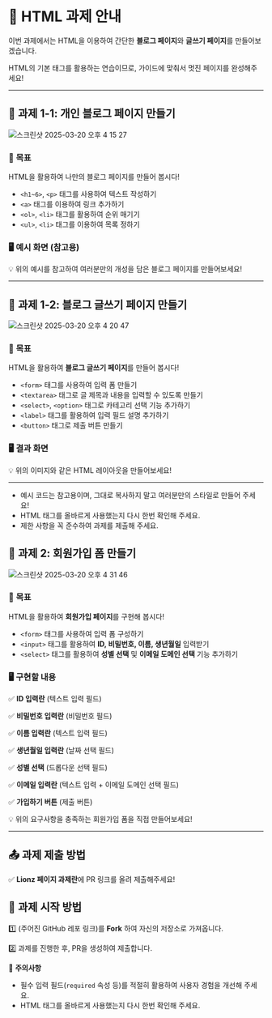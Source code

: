 # 📌 **HTML 과제 안내**

이번 과제에서는 HTML을 이용하여 간단한 **블로그 페이지**와 **글쓰기 페이지**를 만들어보겠습니다.

HTML의 기본 태그를 활용하는 연습이므로, 가이드에 맞춰서 멋진 페이지를 완성해주세요!

---

## 📝 **과제 1-1: 개인 블로그 페이지 만들기**
![스크린샷 2025-03-20 오후 4 15 27](https://github.com/user-attachments/assets/5d29cf7a-828f-48b6-8663-9521d4e8ff8a)

### 🎯 **목표**

HTML을 활용하여 나만의 블로그 페이지를 만들어 봅시다!

- `<h1~6>`, `<p>` 태그를 사용하여 텍스트 작성하기
- `<a>` 태그를 이용하여 링크 추가하기
- `<ol>`, `<li>` 태그를 활용하여 순위 매기기
- `<ul>`, `<li>` 태그를 이용하여 목록 정하기

### 🖥 **예시 화면 (참고용)**



💡 위의 예시를 참고하여 여러분만의 개성을 담은 블로그 페이지를 만들어보세요!

---

## 📝 **과제 1-2: 블로그 글쓰기 페이지 만들기**
![스크린샷 2025-03-20 오후 4 20 47](https://github.com/user-attachments/assets/af9541d2-d2a5-477e-883c-4475b36f6005)

### 🎯 **목표**

HTML을 활용하여 **블로그 글쓰기 페이지**를 만들어 봅시다!

- `<form>` 태그를 사용하여 입력 폼 만들기
- `<textarea>` 태그로 글 제목과 내용을 입력할 수 있도록 만들기
- `<select>`, `<option>` 태그로 카테고리 선택 기능 추가하기
- `<label>` 태그를 활용하여 입력 필드 설명 추가하기
- `<button>` 태그로 제출 버튼 만들기

### 🖥 결과 화면



💡 위의 이미지와 같은 HTML 레이아웃을 만들어보세요! 

---


- 예시 코드는 참고용이며, 그대로 복사하지 말고 여러분만의 스타일로 만들어 주세요!
- HTML 태그를 올바르게 사용했는지 다시 한번 확인해 주세요.
- 제한 사항을 꼭 준수하여 과제를 제출해 주세요.

## 📝 **과제 2: 회원가입 폼 만들기**

![스크린샷 2025-03-20 오후 4 31 46](https://github.com/user-attachments/assets/75a2a745-d6bb-48d4-8be1-5e0db244937d)

### 🎯 **목표**

HTML을 활용하여 **회원가입 페이지**를 구현해 봅시다!

- `<form>` 태그를 사용하여 입력 폼 구성하기
- `<input>` 태그를 활용하여 **ID, 비밀번호, 이름, 생년월일** 입력받기
- `<select>` 태그를 활용하여 **성별 선택** 및 **이메일 도메인 선택** 기능 추가하기

### 🖥 **구현할 내용**

✅ **ID 입력란** (텍스트 입력 필드)

✅ **비밀번호 입력란** (비밀번호 필드)

✅ **이름 입력란** (텍스트 입력 필드)

✅ **생년월일 입력란** (날짜 선택 필드)

✅ **성별 선택** (드롭다운 선택 필드)

✅ **이메일 입력란** (텍스트 입력 + 이메일 도메인 선택 필드)

✅ **가입하기 버튼** (제출 버튼)

💡 위의 요구사항을 충족하는 회원가입 폼을 직접 만들어보세요!

---

## 📤 **과제 제출 방법**

✅ **Lionz 페이지 과제란**에 PR 링크를 올려 제출해주세요!

## 🚀 **과제 시작 방법**

1️⃣ (주어진 GitHub 레포 링크)를 **Fork** 하여 자신의 저장소로 가져옵니다.

2️⃣ 과제를 진행한 후, PR을 생성하여 제출합니다.

📢 **주의사항**

- 필수 입력 필드(`required` 속성 등)를 적절히 활용하여 사용자 경험을 개선해 주세요.
- HTML 태그를 올바르게 사용했는지 다시 한번 확인해 주세요.
